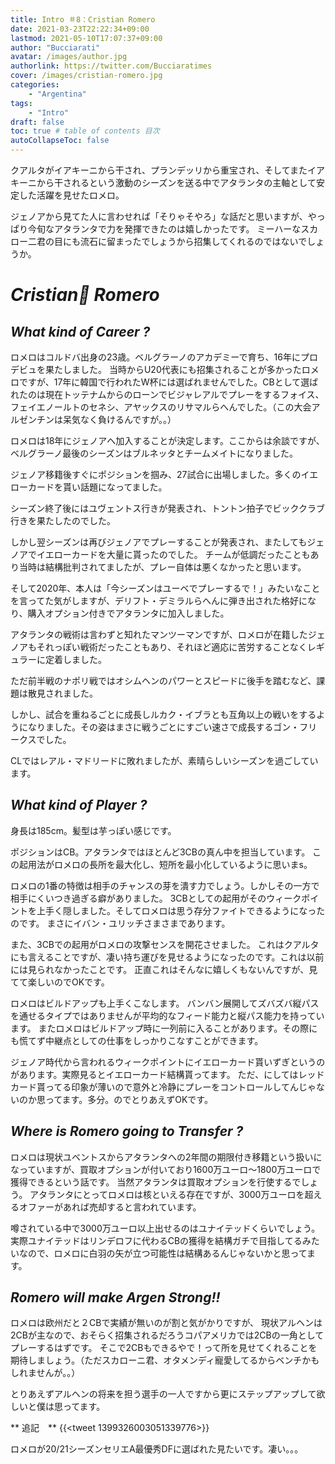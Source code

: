 ```yaml
---
title: Intro ＃8：Cristian Romero
date: 2021-03-23T22:22:34+09:00
lastmod: 2021-05-10T17:07:37+09:00
author: "Bucciarati"
avatar: /images/author.jpg
authorlink: https://twitter.com/Bucciaratimes
cover: /images/cristian-romero.jpg
categories:
    - "Argentina"
tags: 
    - "Intro"
draft: false
toc: true # table of contents 目次
autoCollapseToc: false
---
```


クアルタがイアキーニから干され、プランデッリから重宝され、そしてまたイアキーニから干されるという激動のシーズンを送る中でアタランタの主軸として安定した活躍を見せたロメロ。


<!--more-->
ジェノアから見てた人に言わせれば「そりゃそやろ」な話だと思いますが、やっぱり今旬なアタランタで力を発揮できたのは嬉しかったです。
ミーハーなスカロー二君の目にも流石に留まったでしょうから招集してくれるのではないでしょうか。

# _Cristian Romero_

## _What kind of Career ?_

ロメロはコルドバ出身の23歳。ベルグラーノのアカデミーで育ち、16年にプロデビュを果たしました。
当時からU20代表にも招集されることが多かったロメロですが、17年に韓国で行われたW杯には選ばれませんでした。CBとして選ばれたのは現在トッテナムからのローンでビジャレアルでプレーをするフォイス、フェイエノールトのセネシ、アヤックスのリサマルらへんでした。（この大会アルゼンチンは呆気なく負けるんですが。。）

ロメロは18年にジェノアへ加入することが決定します。ここからは余談ですが、ベルグラーノ最後のシーズンはブルネッタとチームメイトになりました。

ジェノア移籍後すぐにポジションを掴み、27試合に出場しました。多くのイエローカードを貰い話題になってました。

シーズン終了後にはユヴェントス行きが発表され、トントン拍子でビッククラブ行きを果たしたのでした。

しかし翌シーズンは再びジェノアでプレーすることが発表され、またしてもジェノアでイエローカードを大量に貰ったのでした。
チームが低調だったこともあり当時は結構批判されてましたが、プレー自体は悪くなかったと思います。

そして2020年、本人は「今シーズンはユーベでプレーするで！」みたいなことを言ってた気がしますが、デリフト・デミラルらへんに弾き出された格好になり、購入オプション付きでアタランタに加入しました。

アタランタの戦術は言わずと知れたマンツーマンですが、ロメロが在籍したジェノアもそれっぽい戦術だったこともあり、それほど適応に苦労することなくレギュラーに定着しました。

ただ前半戦のナポリ戦ではオシムヘンのパワーとスピードに後手を踏むなど、課題は散見されました。

しかし、試合を重ねるごとに成長しルカク・イブラとも互角以上の戦いをするようになりました。その姿はまさに戦うごとにすごい速さで成長するゴン・フリークスでした。

CLではレアル・マドリードに敗れましたが、素晴らしいシーズンを過ごしています。

## _What kind of Player ?_

身長は185cm。髪型は芋っぽい感じです。

ポジションはCB。アタランタではほとんど3CBの真ん中を担当しています。
この起用法がロメロの長所を最大化し、短所を最小化しているように思いまs。

ロメロの1番の特徴は相手のチャンスの芽を潰す力でしょう。しかしその一方で相手にくいつき過ぎる癖がありました。
3CBとしての起用がそのウィークポイントを上手く隠しました。そしてロメロは思う存分ファイトできるようになったのです。
まさにイバン・ユリッチさまさまであります。

また、3CBでの起用がロメロの攻撃センスを開花させました。
これはクアルタにも言えることですが、凄い持ち運びを見せるようになったのです。これは以前には見られなかったことです。
正直これはそんなに嬉しくもないんですが、見てて楽しいのでOKです。

ロメロはビルドアップも上手くこなします。
バンバン展開してズバズバ縦パスを通せるタイプではありませんが平均的なフィード能力と縦パス能力を持っています。
またロメロはビルドアップ時に一列前に入ることがあります。その際にも慌てず中継点としての仕事をしっかりこなすことができます。

ジェノア時代から言われるウィークポイントにイエローカード貰いずぎというのがあります。実際見るとイエローカード結構貰ってます。
ただ、にしてはレッドカード貰ってる印象が薄いので意外と冷静にプレーをコントロールしてんじゃないのか思ってます。多分。のでとりあえずOKです。

## _Where is Romero going to Transfer ?_

ロメロは現状ユベントスからアタランタへの2年間の期限付き移籍という扱いになっていますが、買取オプションが付いており1600万ユーロ〜1800万ユーロで獲得できるという話です。
当然アタランタは買取オプションを行使するでしょう。
アタランタにとってロメロは核といえる存在ですが、3000万ユーロを超えるオファーがあれば売却すると言われています。

噂されている中で3000万ユーロ以上出せるのはユナイテッドくらいでしょう。
実際ユナイテッドはリンデロフに代わるCBの獲得を結構ガチで目指してるみたいなので、ロメロに白羽の矢が立つ可能性は結構あるんじゃないかと思ってます。

## _Romero will make Argen Strong!!_

ロメロは欧州だと２CBで実績が無いのが割と気がかりですが、
現状アルヘンは2CBが主なので、おそらく招集されるだろうコパアメリカでは2CBの一角としてプレーするはずです。
そこで2CBもできるやで！って所を見せてくれることを期待しましょう。（ただスカローニ君、オタメンディ寵愛してるからベンチかもしれませんが。。）

とりあえずアルヘンの将来を担う選手の一人ですから更にステップアップして欲しいと僕は思ってます。

**  追記　**
{{<tweet 1399326003051339776>}}

ロメロが20/21シーズンセリエA最優秀DFに選ばれた見たいです。凄い。。。
